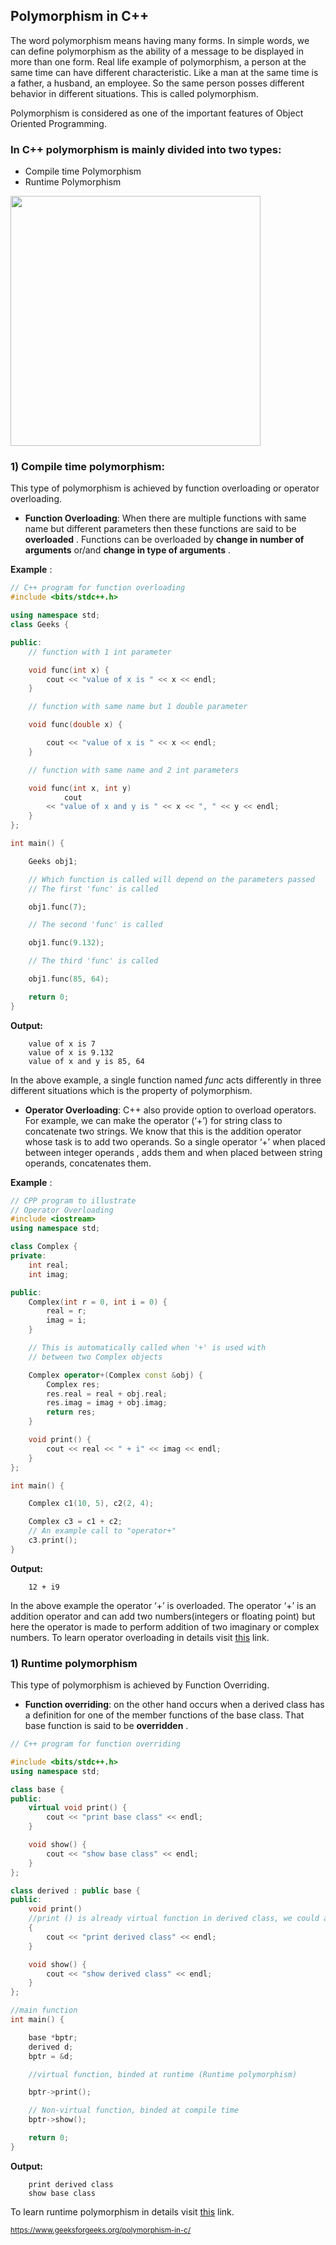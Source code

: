 ## Polymorphism in C++

The word polymorphism means having many forms. In simple words, we can define polymorphism as the ability of a message to be displayed in more than one form.   Real life example of polymorphism, a person at the same time can have different characteristic. Like a man at the same time is a father, a husband, an employee. So the same person posses different behavior in different situations. This is called polymorphism.   

Polymorphism is considered as one of the important features of Object Oriented Programming.  

### In C++ polymorphism is mainly divided into two types:

  - Compile time Polymorphism
  - Runtime Polymorphism

<img src="https://cs.msutexas.edu/~griffin/zcloud/zcloud-files/Polymorphism-1_geekl_geek.jpg" width="400">

### 1) Compile time polymorphism: 
This type of polymorphism is achieved by function overloading or operator overloading.

- **Function Overloading**: When there are multiple functions with same name but different parameters then these functions are said to be **overloaded** . Functions can be overloaded by **change in number of arguments** or/and **change in type of arguments** .  

**Example** :
```cpp
// C++ program for function overloading
#include <bits/stdc++.h>

using namespace std;
class Geeks {

public:
    // function with 1 int parameter

    void func(int x) {
        cout << "value of x is " << x << endl;
    }

    // function with same name but 1 double parameter

    void func(double x) {

        cout << "value of x is " << x << endl;
    }

    // function with same name and 2 int parameters

    void func(int x, int y)
            cout
        << "value of x and y is " << x << ", " << y << endl;
    }
};

int main() {

    Geeks obj1;

    // Which function is called will depend on the parameters passed
    // The first 'func' is called

    obj1.func(7);

    // The second 'func' is called

    obj1.func(9.132);

    // The third 'func' is called

    obj1.func(85, 64);

    return 0;
}
```
**Output:**
```
    value of x is 7
    value of x is 9.132
    value of x and y is 85, 64
```

In the above example, a single function named *func* acts differently in three different situations which is the property of polymorphism.

- **Operator Overloading**: C++ also provide option to overload operators. For example, we can make the operator (‘+’) for string class to concatenate two strings. We know that this is the addition operator whose task is to add two operands. So a single operator ‘+’ when placed between integer operands , adds them and when placed between string operands, concatenates them.  

**Example** :

```cpp
// CPP program to illustrate
// Operator Overloading
#include <iostream>
using namespace std;

class Complex {
private:
    int real;
    int imag;

public:
    Complex(int r = 0, int i = 0) {
        real = r;
        imag = i;
    }

    // This is automatically called when '+' is used with
    // between two Complex objects

    Complex operator+(Complex const &obj) {
        Complex res;
        res.real = real + obj.real;
        res.imag = imag + obj.imag;
        return res;
    }

    void print() {
        cout << real << " + i" << imag << endl;
    }
};

int main() {

    Complex c1(10, 5), c2(2, 4);

    Complex c3 = c1 + c2;
    // An example call to "operator+"
    c3.print();
}

```
**Output:**
```
    12 + i9
```

In the above example the operator ‘+’ is overloaded. The operator ‘+’ is an addition operator and can add two numbers(integers or floating point) but here the operator is made to perform addition of two imaginary or complex numbers. To learn operator overloading in details visit [this](https://www.geeksforgeeks.org/operator-overloading-c/) link.

### 1) Runtime polymorphism

This type of polymorphism is achieved by Function Overriding.

- **Function overriding**: on the other hand occurs when a derived class has a definition for one of the member functions of the base class. That base function is said to be **overridden** .

```cpp
// C++ program for function overriding

#include <bits/stdc++.h>
using namespace std;

class base {
public:
    virtual void print() {
        cout << "print base class" << endl;
    }

    void show() {
        cout << "show base class" << endl;
    }
};

class derived : public base {
public:
    void print()
    //print () is already virtual function in derived class, we could also declared as virtual void print () explicitly
    {
        cout << "print derived class" << endl;
    }

    void show() {
        cout << "show derived class" << endl;
    }
};

//main function
int main() {

    base *bptr;
    derived d;
    bptr = &d;

    //virtual function, binded at runtime (Runtime polymorphism)

    bptr->print();

    // Non-virtual function, binded at compile time
    bptr->show();

    return 0;
}

```

**Output:**
```
    print derived class
    show base class
```

To learn runtime polymorphism in details visit [this](02_virtual_functions.md) link.

<sub>https://www.geeksforgeeks.org/polymorphism-in-c/</sub>